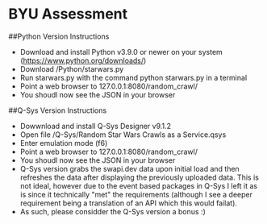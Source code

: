 # BYU Assessment
  
##Python Version Instructions
  - Download and install Python v3.9.0 or newer on your system (https://www.python.org/downloads/)
  - Download /Python/starwars.py
  - Run starwars.py with the command python starwars.py in a terminal
  - Point a web browser to 127.0.0.1:8080/random_crawl/
  - You shoudl now see the JSON in your browser
  
##Q-Sys Version Instructions
  - Dowwnload and install Q-Sys Designer v9.1.2
  - Open file /Q-Sys/Random Star Wars Crawls as a Service.qsys
  - Enter emulation mode (f6)
  - Point a web browser to 127.0.0.1:8080/random_crawl/
  - You shoudl now see the JSON in your browser
  - Q-Sys version grabs the swapi.dev data upon initial load and then refreshes the data after displaying the previously uploaded data.  This is not ideal, however due to the event based packages in Q-Sys I left it as is since it technically "met" the requirements (although I see a deeper requirement being a translation of an API which this would failat).
  - As such, please considder the Q-Sys version a bonus :)
